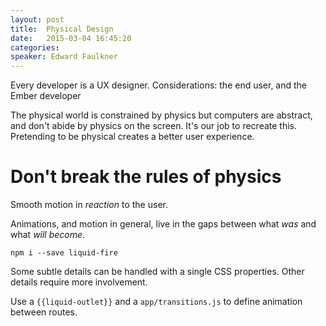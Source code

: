 ```yaml
---
layout: post
title:  Physical Design
date:   2015-03-04 16:45:20
categories:
speaker: Edward Faulkner
---
```


Every developer is a UX designer. Considerations: the
end user, and the Ember developer

The physical world is constrained by physics but computers are abstract,
and don't abide by physics on the screen. It's our job to recreate this.
Pretending to be physical creates a better user experience.

# Don't break the rules of physics

Smooth motion in _reaction_ to the user.

Animations, and motion in general, live in the gaps between what _was_ and what _will become_.

`npm i --save liquid-fire`

Some subtle details can be handled with a single CSS properties. Other details require more
involvement.

Use a `{{liquid-outlet}}` and a `app/transitions.js` to define animation between routes.
